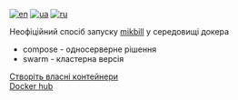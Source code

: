 [![en](https://img.shields.io/badge/lang-en-red.svg)](https://github.com/Nekkoy/docker_mikbill/blob/main/README.md)
[![ua](https://img.shields.io/badge/lang-ua-yellow.svg)](https://github.com/Nekkoy/docker_mikbill/blob/main/README.ua.md)
[![ru](https://img.shields.io/badge/lang-ru-blue.svg)](https://github.com/Nekkoy/docker_mikbill/blob/main/README.ru.md)

Неофіційний спосіб запуску [mikbill](https://mikbill.pro) у середовищі докера

+ compose - односерверне рішення
+ swarm - кластерна версія

[Створіть власні контейнери](https://github.com/Nekkoy/docker_mikbill_containers)<br>
[Docker hub](https://hub.docker.com/repositories/nekkoy)
